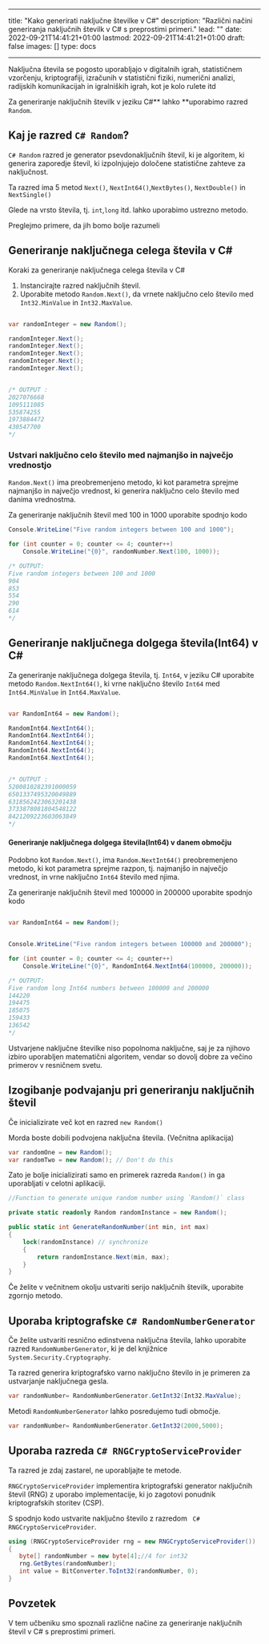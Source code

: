 
---
title: "Kako generirati naključne številke v C#"
description: "Različni načini generiranja naključnih številk v C# s preprostimi primeri."
lead: ""
date: 2022-09-21T14:41:21+01:00
lastmod: 2022-09-21T14:41:21+01:00
draft: false
images: []
type: docs

---


Naključna števila se pogosto uporabljajo v digitalnih igrah, statističnem vzorčenju, kriptografiji, izračunih v statistični fiziki, numerični analizi, radijskih komunikacijah in igralniških igrah, kot je kolo rulete itd 

Za generiranje naključnih številk v jeziku C#** lahko **uporabimo razred `Random`.

## Kaj je razred `C# Random`?

`C# Random` razred je generator psevdonaključnih števil, ki je algoritem, ki generira zaporedje števil, ki izpolnjujejo določene statistične zahteve za naključnost.

Ta razred ima 5 metod `Next()`, `NextInt64()`,`NextBytes()`, `NextDouble()` in `NextSingle()` 

Glede na vrsto števila, tj. `int`,`long` itd. lahko uporabimo ustrezno metodo.

Preglejmo primere, da jih bomo bolje razumeli 

## Generiranje naključnega celega števila v C# 

Koraki za generiranje naključnega celega števila v C# 

1. Instancirajte razred naključnih števil.
2. Uporabite metodo `Random.Next()`, da vrnete naključno celo število med `Int32.MinValue` in `Int32.MaxValue`.

```csharp

var randomInteger = new Random();

randomInteger.Next();
randomInteger.Next();
randomInteger.Next();
randomInteger.Next();
randomInteger.Next(); 


/* OUTPUT : 
2027076668
1095111085
535874255
1973884472
430547700
*/
```

### Ustvari naključno celo število med najmanjšo in največjo vrednostjo

`Random.Next()` ima preobremenjeno metodo, ki kot parametra sprejme najmanjšo in največjo vrednost, ki generira naključno celo število med danima vrednostma.

Za generiranje naključnih števil med 100 in 1000 uporabite spodnjo kodo

```csharp
Console.WriteLine("Five random integers between 100 and 1000");

for (int counter = 0; counter <= 4; counter++)
    Console.WriteLine("{0}", randomNumber.Next(100, 1000));

/* OUTPUT:
Five random integers between 100 and 1000
904
853
554
290
614
*/
```

## Generiranje naključnega dolgega števila(Int64) v C# 

Za generiranje naključnega dolgega števila, tj. `Int64`, v jeziku C# uporabite metodo `Random.NextInt64()`, ki vrne naključno število `Int64` med `Int64.MinValue` in `Int64.MaxValue`.

```csharp

var RandomInt64 = new Random();

RandomInt64.NextInt64();
RandomInt64.NextInt64();
RandomInt64.NextInt64();
RandomInt64.NextInt64();
RandomInt64.NextInt64(); 


/* OUTPUT : 
5200810282391000059
6501337495320049889
6318562423063201438
3733878081804548122
8421209223603063849
*/
```

#### Generiranje naključnega dolgega števila(Int64) v danem območju

Podobno kot `Random.Next()`, ima `Random.NextInt64()` preobremenjeno metodo, ki kot parametra sprejme razpon, tj. najmanjšo in največjo vrednost, in vrne naključno `Int64` število med njima.

Za generiranje naključnih števil med 100000 in 200000 uporabite spodnjo kodo

```csharp

var RandomInt64 = new Random();


Console.WriteLine("Five random integers between 100000 and 200000");

for (int counter = 0; counter <= 4; counter++)
    Console.WriteLine("{0}", RandomInt64.NextInt64(100000, 200000));

/* OUTPUT:
Five random long Int64 numbers between 100000 and 200000
144220
194475
185075
159433
136542
*/
```

Ustvarjene naključne številke niso popolnoma naključne, saj je za njihovo izbiro uporabljen matematični algoritem, vendar so dovolj dobre za večino primerov v resničnem svetu.

## Izogibanje podvajanju pri generiranju naključnih števil

Če inicializirate več kot en razred `new Random()` 

Morda boste dobili podvojena naključna števila. (Večnitna aplikacija)

```csharp
var randomOne = new Random();
var randomTwo = new Random(); // Don't do this
```

Zato je bolje inicializirati samo en primerek razreda `Random()` in ga uporabljati v celotni aplikaciji.

```csharp
//Function to generate unique random number using `Random()` class

private static readonly Random randomInstance = new Random();

public static int GenerateRandomNumber(int min, int max)
{
    lock(randomInstance) // synchronize
    {
        return randomInstance.Next(min, max);
    }
}
```
Če želite v večnitnem okolju ustvariti serijo naključnih številk, uporabite zgornjo metodo.

## Uporaba kriptografske `C# RandomNumberGenerator`

Če želite ustvariti resnično edinstvena naključna števila, lahko uporabite razred `RandomNumberGenerator`, ki je del knjižnice `System.Security.Cryptography`.

Ta razred generira kriptografsko varno naključno število in je primeren za ustvarjanje naključnega gesla.

```csharp
var randomNumber= RandomNumberGenerator.GetInt32(Int32.MaxValue);

```

Metodi `RandomNumberGenerator` lahko posredujemo tudi območje.

```csharp
var randomNumber= RandomNumberGenerator.GetInt32(2000,5000);

```

## Uporaba razreda `C# RNGCryptoServiceProvider` 

Ta razred je zdaj zastarel, ne uporabljajte te metode.

`RNGCryptoServiceProvider` implementira kriptografski generator naključnih števil (RNG) z uporabo implementacije, ki jo zagotovi ponudnik kriptografskih storitev (CSP).

S spodnjo kodo ustvarite naključno število z razredom ` C# RNGCryptoServiceProvider`.

```csharp
using (RNGCryptoServiceProvider rng = new RNGCryptoServiceProvider())
{
   byte[] randomNumber = new byte[4];//4 for int32
   rng.GetBytes(randomNumber);
   int value = BitConverter.ToInt32(randomNumber, 0);
}
```

## Povzetek

V tem učbeniku smo spoznali različne načine za generiranje naključnih števil v C# s preprostimi primeri.


















